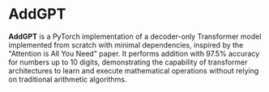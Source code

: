 # AddGPT

**AddGPT** is a PyTorch implementation of a decoder-only Transformer model implemented from scratch with minimal dependencies, inspired by the "Attention is All You Need" paper. It performs addition with 97.5% accuracy for numbers up to 10 digits, demonstrating the capability of transformer architectures to learn and execute mathematical operations without relying on traditional arithmetic algorithms.